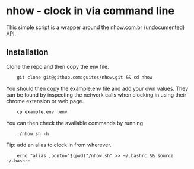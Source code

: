 # nhow - clock in via command line

This simple script is a wrapper around the nhow.com.br \(undocumented\) API.

## Installation

Clone the repo and then copy the env file.

        git clone git@github.com:guites/nhow.git && cd nhow

You should then copy the example.env file and add your own values. They can be found by inspecting the network calls when clocking in using their chrome extension or web page.

        cp example.env .env

You can then check the available commands by running

        ./nhow.sh -h

Tip: add an alias to clock in from wherever.

        echo "alias ,ponto="$(pwd)"/nhow.sh" >> ~/.bashrc && source ~/.bashrc

